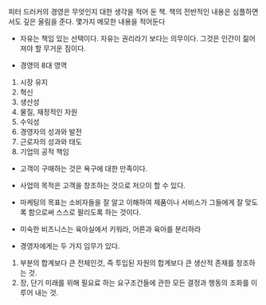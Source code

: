 피터 드러커의 경영은 무엇인지 대한 생각을 적어 둔 책. 책의 전반적인 내용은 심플하면서도 깊은 울림을 준다. 몇가지 메모한 내용을 적어둔다

- 자유는 책임 있는 선택이다. 자유는 권리라기 보다는 의무이다. 그것은 인간이 짊어져야 할 무거운 짐이다.

- 경영의 8대 영역
1. 시장 유지
2. 혁신
3. 생산성
4. 물질, 재정적인 자원
5. 수익성
6. 경영자의 성과와 발전
7. 근로자의 성과와 태도
8. 기업의 공적 책임 

- 고객이 구매하는 것은 욕구에 대한 만족이다.

- 사업의 목적은 고객을 창조하는 것으로 저으이 할 수 있다.

- 마케팅의 목표는 소비자들을 잘 알고 이해하여 제품이나 서비스가 그들에게 잘 맞도록 함으로써 스스로 팔리도록 하는 것이다.

- 미숙한 비즈니스는 육아실에서 키워라, 어른과 육아를 분리하라

- 경영자에게는 두 가지 임무가 있다.
1. 부분의 합계보다 큰 전체인것, 즉 투입된 자원의 합계보다 큰 생산적 존재를 창조하는 것.
2. 장, 단기 미래를 위해 필요료 하는 요구조건들에 관한 모든 결정과 행동의 조화를 이루어 내는 것.
